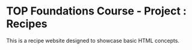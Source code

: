 # TOP Foundations Course - Project : Recipes

This is a recipe website designed to showcase basic HTML concepts.